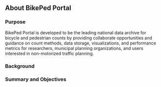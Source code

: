 ## About BikePed Portal

### Purpose
BikePed Portal is developed to be the leading national data archive for bicycle and pedestrian counts by providing collaborate opportunities and guidance on count methods, data storage, visualizations, and performance metrics for researchers, municipal planning organizations, and users interested in non-motorized traffic planning.

### Background

### Summary and Objectives
